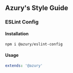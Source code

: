 ## Azury's Style Guide

### ESLint Config

#### Installation

```bash
npm i @azury/eslint-config
```

#### Usage

```yml
extends: '@azury'
```


